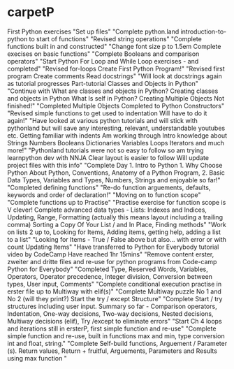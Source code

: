 # carpetP
First Python exercises
"Set up files"
"Complete python.land introduction-to-python to start of functions"
"Revised string operations"
"Complete functions built in and constructed"
"Change font size p to 1.5em Complete execises on basic functions"
"Complete Booleans and comparison operators"
"Start Python For Loop and While Loop exercises - and completed"
"Revised for-loops Create First Python Program!"
"Revised first program Create comments Read docstrings"
"Will look at docstrings again as tutorial progresses Part-tutorial Classes and Objects in Python"
"Continue with What are classes and objects in Python? Creating classes and objects in Python What Is self in Python? Creating Multiple Objects Not finished!"
"Completed Multiple Objects Completed to Python Constructors"
"Revised simple functions to get used to indentation Will have to do it again!"
"Have looked at various python tutorials and will stick with pythonland but will save any interesting, relevant, understandable youtubes etc. Getting familiar with indents Am working through Intro knowledge about Strings Numbers Booleans Dictionaries Variables Loops Iterators and much more!"
"Pythonland tutorials were not so easy to follow so am trying learnpython dev with NNJA Clear layout is easier to follow Will update project files with this info"
"Complete Day 1. Intro to Python 1. Why Choose Python About Python, Conventions, Anatomy of a Python Program, 2. Basic Data Types, Variables and Types, Numbers, Strings and enjoyable so far!"
"Completed defining functions"
"Re-do function arguements, defaults, keywords and order of declaration!"
"Moving on to function scope"
"Complete functions up to Practise"
"Practise exercise for function scope is V clever! Complete advanced data types - Lists: Indexes and Indices, Updating,  Range, Formatting (actually this means layout including a trailing comma) Sorting a Copy Of Your List / and In Place, Finding methods" 
"Work on lists 2 up to,  Looking for Items, Adding items, getting help, adding a list to a list"
"Looking for Items - True / False above but also...  with error or with count Updating Items"
"Have transferred to Python for Everybody tutorial video by CodeCamp Have reached 1hr 15mins"
"Remove content erster, zweiter and dritte files and re-use for python programs from Code-camp Python for Everybody"
"Completed Type, Reserved Words, Variables, Operators, Operator precedence, Integer division, Conversion between types, User input, Comments"
"Complete conditional execution practise in erster file up to Multiway with elif(s)"
"Complete Multiway puzzle No 1 and No 2 (will they print?) Start the try / except Structure"
"Complete Start / try structures including user input. Summary so far - Comparison operators, Indentation, One-way decisions, Two-way decisions, Nested decisions, Multiway decisions (elif), Try /except to eliminate errors"
"Start Ch 4 loops and iterations still in ersterP, first simple function and re-use"
"Complete simple function and re-use, built in functions max and min, type conversion int and float, string." 
"Complete Self-build functions, Arguement / Parameter (s). Return values, Return + fruitful, Arguements, Parameters and Results using max function "